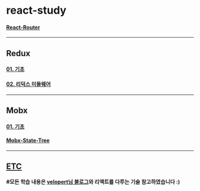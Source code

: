 # react-study
#### [React-Router](https://github.com/siminkyung/react-study/tree/master/React-Router)

---

## Redux
#### [01. 기초](https://github.com/siminkyung/react-study/tree/master/Redux/)
#### [02. 리덕스 미들웨어](https://github.com/siminkyung/react-study/tree/master/Redux_Middleware)

---

## Mobx
#### [01. 기초](https://github.com/siminkyung/react-study/tree/master/Mobx)
#### [Mobx-State-Tree](https://github.com/siminkyung/react-study/tree/master/Mobx-State-Tree)

---
## [ETC](https://github.com/siminkyung/react-study/tree/master/ETC)

**#모든 학습 내용은 [velopert님 블로그](https://velopert.com/)와 리액트를 다루는 기술 참고하였습니다 :)**

